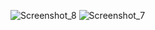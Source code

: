 ![Screenshot_8](https://user-images.githubusercontent.com/66922499/125521842-3c4957c6-8d22-4ac6-9712-4ce091dd8fc1.png)
![Screenshot_7](https://user-images.githubusercontent.com/66922499/125515204-61d39296-182c-4c4a-8371-61f2f54218b0.png)

